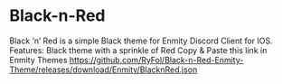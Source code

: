 # Black-n-Red
Black ‘n’ Red is a simple Black theme for Enmity Discord Client for IOS.  Features: Black theme with a sprinkle of Red  Copy &amp; Paste this link in Enmity Themes https://github.com/RyFol/Black-n-Red-Enmity-Theme/releases/download/Enmity/BlacknRed.json
